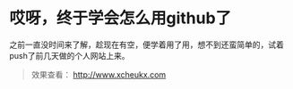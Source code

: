 # 哎呀，终于学会怎么用github了
之前一直没时间来了解，趁现在有空，便学着用了用，想不到还蛮简单的，试着push了前几天做的个人网站上来。

> 效果查看： http://www.xcheukx.com